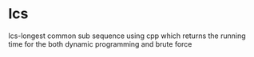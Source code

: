 # lcs
lcs-longest common sub sequence using cpp which returns the running time for the both dynamic programming and brute force
